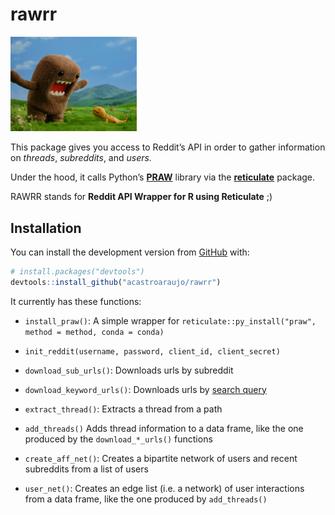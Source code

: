 
<!-- README.md is generated from README.Rmd. Please edit that file -->

# rawrr

<!-- badges: start -->

<!-- badges: end -->

<img src="rawrr.jpg" width="40%" />

This package gives you access to Reddit’s API in order to gather
information on *threads*, *subreddits*, and *users.*

Under the hood, it calls Python’s
[**PRAW**](https://praw.readthedocs.io/) library via the
[**reticulate**](https://rstudio.github.io/reticulate/) package.

RAWRR stands for **Reddit API Wrapper for R using Reticulate** ;)

## Installation

You can install the development version from
[GitHub](https://github.com/) with:

``` r
# install.packages("devtools")
devtools::install_github("acastroaraujo/rawrr")
```

It currently has these functions:

  - `install_praw()`: A simple wrapper for
    `reticulate::py_install("praw", method = method, conda = conda)`

  - `init_reddit(username, password, client_id, client_secret)`

  - `download_sub_urls()`: Downloads urls by subreddit

  - `download_keyword_urls()`: Downloads urls by [search
    query](https://www.reddit.com/wiki/search)

  - `extract_thread()`: Extracts a thread from a path

  - `add_threads()` Adds thread information to a data frame, like the
    one produced by the `download_*_urls()` functions

  - `create_aff_net()`: Creates a bipartite network of users and recent
    subreddits from a list of users

  - `user_net()`: Creates an edge list (i.e. a network) of user
    interactions from a data frame, like the one produced by
    `add_threads()`
